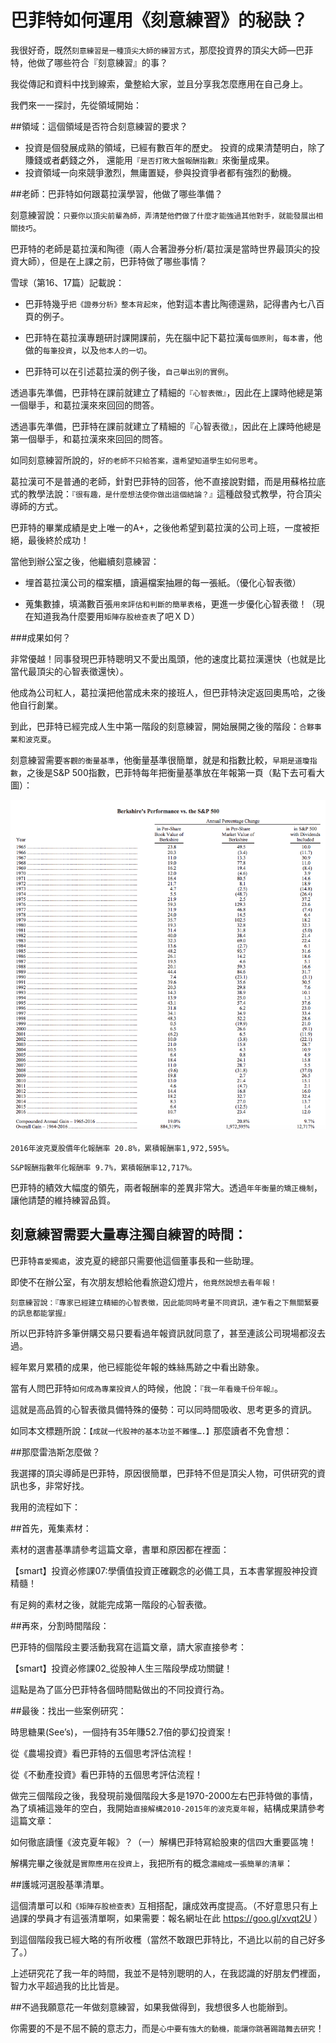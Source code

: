 # 巴菲特如何運用《刻意練習》的秘訣？


我很好奇，既然`刻意練習是一種頂尖大師的練習方式`，那麼投資界的頂尖大師—巴菲特，他做了哪些符合『刻意練習』的事？

我從傳記和資料中找到線索，彙整給大家，並且分享我怎麼應用在自己身上。

我們來一一探討，先從領域開始：



##領域：這個領域是否符合刻意練習的要求？

- 投資是個發展成熟的領域，已經有數百年的歷史。
投資的成果清楚明白，除了賺錢或者虧錢之外，
還能用`『是否打敗大盤報酬指數』`來衡量成果。
- 投資領域一向來競爭激烈，無庸置疑，參與投資爭者都有強烈的動機。

##老師：巴菲特如何跟葛拉漢學習，他做了哪些準備？

刻意練習說：`只要你以頂尖前輩為師，弄清楚他們做了什麼才能強過其他對手，就能發展出相關技巧`。

巴菲特的老師是葛拉漢和陶德（兩人合著證券分析/葛拉漢是當時世界最頂尖的投資大師），但是在上課之前，巴菲特做了哪些事情？

雪球（第16、17篇）記載說：

- 巴菲特幾乎`把《證券分析》整本背起來`，他對這本書比陶德還熟，記得書內七八百頁的例子。

- 巴菲特在葛拉漢專題研討課開課前，先在腦中記下葛拉漢`每個原則`，`每本書`，他做的`每筆投資`，以及`他本人的一切`。

- 巴菲特可以在引述葛拉漢的例子後，`自己舉出別的實例`。

透過事先準備，巴菲特在課前就建立了精細的`『心智表徵』`，因此在上課時他總是第一個舉手，和葛拉漢來來回回的問答。


透過事先準備，巴菲特在課前就建立了精細的『心智表徵』，因此在上課時他總是第一個舉手，和葛拉漢來來回回的問答。

如同刻意練習所說的，`好的老師不只給答案，還希望知道學生如何思考`。

葛拉漢可不是普通的老師，針對巴菲特的回答，他不直接說對錯，而是用蘇格拉底式的教學法說：`『很有趣，是什麼想法使你做出這個結論？』`這種啟發式教學，符合頂尖導師的方式。

巴菲特的畢業成績是史上唯一的A+，之後他希望到葛拉漢的公司上班，一度被拒絕，最後終於成功！

當他到辦公室之後，他繼續刻意練習：


- 埋首葛拉漢公司的檔案櫃，讀遍檔案抽屜的每一張紙。（優化心智表徵）

- 蒐集數據，填滿數百張`用來評估和判斷的簡單表格`，更進一步優化心智表徵！（現在知道我為什麼要用`矩陣存股檢查表`了吧ＸＤ）


###成果如何？

非常優越！同事發現巴菲特聰明又不愛出風頭，他的速度比葛拉漢還快（也就是比當代最頂尖的心智表徵還快）。

他成為公司紅人，葛拉漢把他當成未來的接班人，但巴菲特決定返回奧馬哈，之後他自行創業。

到此，巴菲特已經完成人生中第一階段的刻意練習，開始展開之後的階段：`合夥事業和波克夏`。

刻意練習需要`客觀的衡量基準`，他衡量基準很簡單，就是和指數比較，`早期是道瓊指數`，之後是S&P 500指數，巴菲特每年把衡量基準放在年報第一頁（點下去可看大圖）：


![](images/2017-11-05-8.40.35.png)


`2016年波克夏股價年化報酬率 20.8%，累積報酬率1,972,595%。`

`S&P報酬指數年化報酬率 9.7%，累積報酬率12,717%。`

巴菲特的績效大幅度的領先，兩者報酬率的差異非常大。透過`年年衡量的矯正機制`，讓他請楚的維持練習品質。


## 刻意練習需要大量專注獨自練習的時間：

巴菲特`喜愛獨處`，波克夏的總部只需要他這個董事長和一些助理。

即使不在辦公室，有次朋友想給他看旅遊幻燈片，`他竟然說想去看年報！`

`刻意練習說：『專家已經建立精細的心智表徵，因此能同時考量不同資訊，連乍看之下無關緊要的訊息都能掌握』`

所以巴菲特許多筆併購交易只要看過年報資訊就同意了，甚至連該公司現場都沒去過。

經年累月累積的成果，他已經能從年報的蛛絲馬跡之中看出跡象。

當有人問巴菲特`如何成為專業投資人`的時候，他說：`『我一年看幾千份年報』`。

這就是高品質的心智表徵具備特殊的優勢：可以同時間吸收、思考更多的資訊。

 
如同本文標題所說：`【成就一代股神的基本功並不難懂….】`那麼讀者不免會想：

##那麼雷浩斯怎麼做？

我選擇的頂尖導師是巴菲特，原因很簡單，巴菲特不但是頂尖人物，可供研究的資訊也多，非常好找。

我用的流程如下：



##首先，蒐集素材：

素材的選書基準請參考這篇文章，書單和原因都在裡面：

【smart】投資必修課07:學價值投資正確觀念的必備工具，五本書掌握股神投資精髓！

有足夠的素材之後，就能完成第一階段的心智表徵。

##再來，分割時間階段：

巴菲特的個階段主要活動我寫在這篇文章，請大家直接參考：

【smart】投資必修課02_從股神人生三階段學成功關鍵！

這點是為了區分巴菲特各個時間點做出的不同投資行為。

##最後：找出一些案例研究：

時思糖果(See’s)，一個持有35年賺52.7倍的夢幻投資案！

從《農場投資》看巴菲特的五個思考評估流程！

從《不動產投資》看巴菲特的五個思考評估流程！

做完三個階段之後，我發現前幾個階段大多是1970-2000左右巴菲特做的事情，為了填補這幾年的空白，我開始`直接解構2010-2015年的波克夏年報`，結構成果請參考這篇文章：

如何徹底讀懂《波克夏年報》？（一）解構巴菲特寫給股東的信四大重要區塊！

解構完畢之後就是`實際應用在投資上`，我把所有的概念`濃縮成一張簡單的清單`：

##護城河選股基準清單。

這個清單可以和`《矩陣存股檢查表》`互相搭配，讓成效再度提高。（不好意思只有上過課的學員才有這張清單啊，如果需要：報名網址在此 https://goo.gl/xvqt2U ）

到這個階段我已經大略的有所收穫（當然不敢跟巴菲特比，不過比以前的自己好多了。）

上述研究花了我一年的時間，我並不是特別聰明的人，在我認識的好朋友們裡面，智力水平超過我的比比皆是。

##不過我願意花一年做刻意練習，如果我做得到，我想很多人也能辦到。

你需要的不是不屈不饒的意志力，而是`心中要有強大的動機，能讓你跳著踢踏舞去研究`！